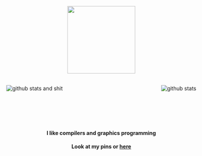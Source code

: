 <p align="center">
<img height="180em" src="https://wijiler.github.io/header.gif">
</p>
<br>
<div>
<img align="left" src="https://github-readme-stats.vercel.app/api?username=wijiler&show_icons=true&theme=gruvbox" alt="github stats and shit"></img> <img align="right" src="https://github-readme-stats.vercel.app/api/top-langs/?username=wijiler&layout=compact&theme=gruvbox" alt="github stats"></img>
</div>
<br>
<br>
<p>
<br>
<br>
<br>
<h4 align="center">I like compilers and graphics programming</h4>
<h4 align="center">Look at my pins or <a href="https://wijiler.github.io">here</a></h4
</p>
